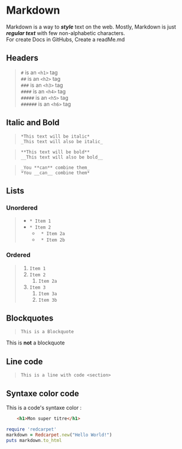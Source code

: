 # Markdown

Markdown is a way to ***style*** text on the web. Mostly, Markdown is just ***regular text*** with few non-alphabetic characters.  
For create Docs in GitHubs, Create a readMe.md 

## Headers

> `#` is an `<h1>` tag  
> `##` is an `<h2>` tag  
> `###` is an `<h3>` tag  
> `####` is an `<h4>` tag  
> `#####` is an `<h5>` tag  
> `######` is an `<h6>` tag  

## Italic and Bold

> `*This text will be italic*`  
> `_This text will also be italic_`  
  
> `**This text will be bold**`  
> `__This text will also be bold__`  
  
> `_You **can** combine them_`  
> `*You __can__ combine them*`

## Lists  
  
### Unordered
  
> * `* Item 1`  
> * `* Item 2`  
>   * ` * Item 2a`  
>   * ` * Item 2b`
  
### Ordered  
  
> 1. `Item 1`  
> 1. `Item 2`  
>    1. `Item 2a`  
> 1. `Item 3`  
>    1. `Item 3a`  
>    1. `Item 3b`  
  
## Blockquotes
  
> `This is a Blockquote`  

This is **not** a blockquote  

## Line code
  
> `This is a line with code <section>`

## Syntaxe color code

This is a code's syntaxe color :
```html
    <h1>Mon super titre</h1>
```
```ruby
require 'redcarpet'
markdown = Redcarpet.new("Hello World!")
puts markdown.to_html
```
